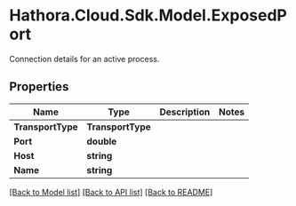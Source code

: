 # Hathora.Cloud.Sdk.Model.ExposedPort
Connection details for an active process.

## Properties

Name | Type | Description | Notes
------------ | ------------- | ------------- | -------------
**TransportType** | **TransportType** |  | 
**Port** | **double** |  | 
**Host** | **string** |  | 
**Name** | **string** |  | 

[[Back to Model list]](../README.md#documentation-for-models) [[Back to API list]](../README.md#documentation-for-api-endpoints) [[Back to README]](../README.md)

